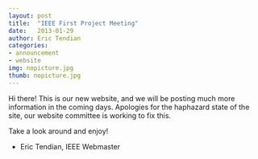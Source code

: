 ```yaml
---
layout: post
title:  "IEEE First Project Meeting"
date:   2013-01-29
author: Eric Tendian
categories: 
- announcement
- website
img: nopicture.jpg
thumb: nopicture.jpg
---
```


Hi there! This is our new website, and we will be posting much more information in the coming days. Apologies for the haphazard state of the site, our website committee is working to fix this.

Take a look around and enjoy!

- Eric Tendian, IEEE Webmaster
